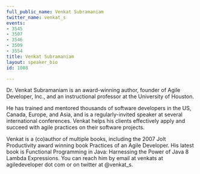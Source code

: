 ```yaml
---
full_public_name: Venkat Subramaniam
twitter_name: venkat_s
events:
- 3545
- 3507
- 3546
- 3509
- 3554
title: Venkat Subramaniam
layout: speaker_bio
id: 1008

---
```

Dr. Venkat Subramaniam is an award-winning author, founder of Agile Developer, Inc., and an instructional professor at the University of Houston.

He has trained and mentored thousands of software developers in the US, Canada, Europe, and Asia, and is a regularly-invited speaker at several international conferences. Venkat helps his clients effectively apply and succeed with agile practices on their software projects.

Venkat is a (co)author of multiple books, including the 2007 Jolt Productivity award winning book Practices of an Agile Developer. His latest book is Functional Programming in Java: Harnessing the Power of Java 8 Lambda Expressions. You can reach him by email at venkats at agiledeveloper dot com or on twitter at @venkat_s.